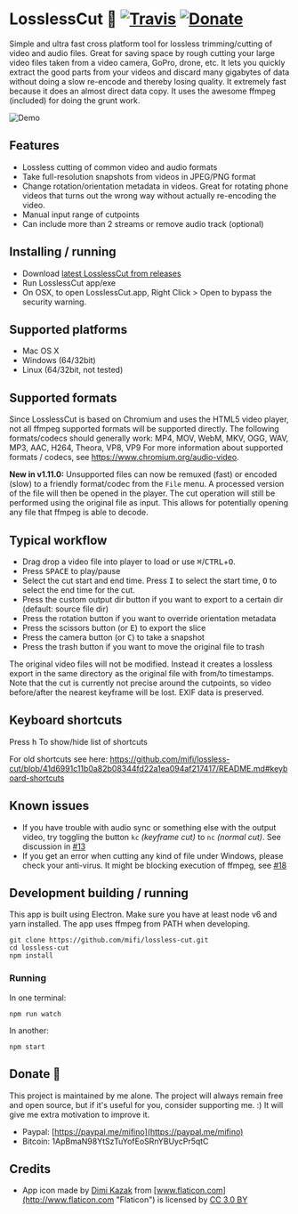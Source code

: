 # LosslessCut 🎥 [![Travis](https://img.shields.io/travis/mifi/lossless-cut.svg)](https://travis-ci.org/mifi/lossless-cut) [![Donate](https://img.shields.io/badge/Donate-PayPal-green.svg)](https://paypal.me/mifino)

Simple and ultra fast cross platform tool for lossless trimming/cutting of video and audio files. Great for saving space by rough cutting your large video files taken from a video camera, GoPro, drone, etc. It lets you quickly extract the good parts from your videos and discard many gigabytes of data without doing a slow re-encode and thereby losing quality. It extremely fast because it does an almost direct data copy. It uses the awesome ffmpeg (included) for doing the grunt work.

![Demo](https://thumbs.gfycat.com/HighAcclaimedAnaconda-size_restricted.gif)

## Features
- Lossless cutting of common video and audio formats
- Take full-resolution snapshots from videos in JPEG/PNG format
- Change rotation/orientation metadata in videos. Great for rotating phone videos that turns out the wrong way without actually re-encoding the video.
- Manual input range of cutpoints
- Can include more than 2 streams or remove audio track (optional)

## Installing / running

- Download [latest LosslessCut from releases](https://github.com/mifi/lossless-cut/releases)
- Run LosslessCut app/exe
- On OSX, to open LosslessCut.app, Right Click > Open to bypass the security warning.

## Supported platforms
- Mac OS X
- Windows (64/32bit)
- Linux (64/32bit, not tested)

## Supported formats

Since LosslessCut is based on Chromium and uses the HTML5 video player, not all ffmpeg supported formats will be supported directly.
The following formats/codecs should generally work: MP4, MOV, WebM, MKV, OGG, WAV, MP3, AAC, H264, Theora, VP8, VP9
For more information about supported formats / codecs, see https://www.chromium.org/audio-video.

**New in v1.11.0:** Unsupported files can now be remuxed (fast) or encoded (slow) to a friendly format/codec from the `File` menu. A processed version of the file will then be opened in the player. The cut operation will still be performed using the original file as input. This allows for potentially opening any file that ffmpeg is able to decode.


## Typical workflow
- Drag drop a video file into player to load or use <kbd>⌘</kbd>/<kbd>CTRL</kbd>+<kbd>O</kbd>.
- Press <kbd>SPACE</kbd> to play/pause
- Select the cut start and end time.  Press <kbd>I</kbd> to select the start time, <kbd>O</kbd> to select the end time for the cut.
- Press the custom output dir button if you want to export to a certain dir (default: source file dir)
- Press the rotation button if you want to override orientation metadata
- Press the scissors button (or <kbd>E</kbd>) to export the slice
- Press the camera button (or <kbd>C</kbd>) to take a snapshot
- Press the trash button if you want to move the original file to trash

The original video files will not be modified. Instead it creates a lossless export in the same directory as the original file with from/to timestamps. Note that the cut is currently not precise around the cutpoints, so video before/after the nearest keyframe will be lost. EXIF data is preserved.

## Keyboard shortcuts
Press <kbd>h</kbd> To show/hide list of shortcuts

For old shortcuts see here:
https://github.com/mifi/lossless-cut/blob/41d6991c11b0a82b08344fd22a1ea094af217417/README.md#keyboard-shortcuts

## Known issues
- If you have trouble with audio sync or something else with the output video, try toggling the button `kc` *(keyframe cut)* to `nc` *(normal cut)*. See discussion in [#13](https://github.com/mifi/lossless-cut/pull/13)
- If you get an error when cutting any kind of file under Windows, please check your anti-virus. It might be blocking execution of ffmpeg, see [#18](https://github.com/mifi/lossless-cut/issues/18)

## Development building / running

This app is built using Electron. Make sure you have at least node v6 and yarn installed. The app uses ffmpeg from PATH when developing.
```
git clone https://github.com/mifi/lossless-cut.git
cd lossless-cut
npm install
```

### Running
In one terminal:
```
npm run watch
```
In another:
```
npm start
```

## Donate 🙈

This project is maintained by me alone. The project will always remain free and open source, but if it's useful for you, consider supporting me. :) It will give me extra motivation to improve it.

- Paypal: [https://paypal.me/mifino](https://paypal.me/mifino)
- Bitcoin: 1ApBmaN98YtSzTuYofEoSRnYBUycPr5qtC

## Credits
- App icon made by [Dimi Kazak](http://www.flaticon.com/authors/dimi-kazak "Dimi Kazak") from [www.flaticon.com](http://www.flaticon.com "Flaticon") is licensed by [CC 3.0 BY](http://creativecommons.org/licenses/by/3.0/ "Creative Commons BY 3.0")

